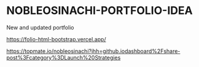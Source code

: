 # NOBLEOSINACHI-PORTFOLIO-IDEA
New and updated portfolio


https://folio-html-bootstrap.vercel.app/








https://topmate.io/nobleosinachi?jhh=github.iodashboard%2Fshare-post%3Fcategory%3DLaunch%20Strategies










